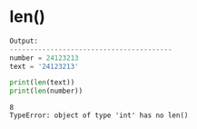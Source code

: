 # len()

```python
Output:
----------------------------------------
number = 24123213
text = '24123213'

print(len(text))
print(len(number))
```

```
8
TypeError: object of type 'int' has no len()
```
